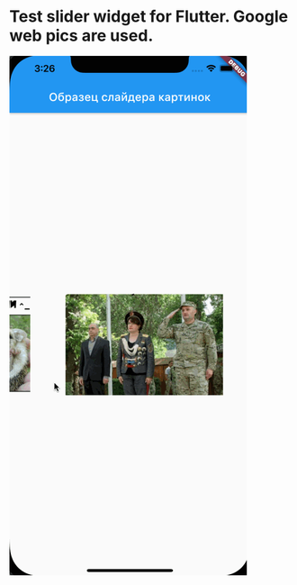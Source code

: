 # Test slider widget for Flutter. Google web pics are used.


![me](https://github.com/Valitruf/pictures_slider/blob/master/Preview.gif?raw=true)
